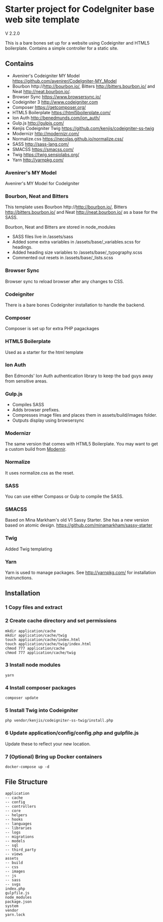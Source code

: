 # Starter project for CodeIgniter base web site template


V 2.2.0


This is a bare bones set up for a website using Codeigniter and HTML5 boilerplate. Contains a simple controller for a static site.

## Contains

* Avenirer's Codeigniter MY Model https://github.com/avenirer/CodeIgniter-MY_Model
* Bourbon http://http://bourbon.io/, Bitters http://bitters.bourbon.io/ and Neat http://neat.bourbon.io/.
* Browser Sync https://www.browsersync.io/
* Codeigniter 3 http://www.codeigniter.com
* Composer https://getcomposer.org/
* HTML5 Boilerplate https://html5boilerplate.com/
* Ion Auth http://benedmunds.com/ion_auth/
* Gulp.js http://gulpjs.com/
* Kenjis Codeigniter Twig https://github.com/kenjis/codeigniter-ss-twig
* Modernizr http://modernizr.com/
* Normalize.css  https://necolas.github.io/normalize.css/
* SASS http://sass-lang.com/
* SMACSS https://smacss.com/
* Twig https://twig.sensiolabs.org/
* Yarn http://yarnpkg.com/

### Avenirer's MY Model

Avenirer's MY Model for CodeIgniter

### Bourbon, Neat and Bitters

This template uses Bourbon http://http://bourbon.io/, Bitters http://bitters.bourbon.io/ and Neat http://neat.bourbon.io/ as a base for the SASS.

Bourbon, Neat and Bitters are stored in node_modules


* SASS files live in /assets/sass
* Added some extra variables in /assets/base/_variables.scss for headings.
* Added heading size variables to /assets/base/_typography.scss
* Commented out resets in /assets/base/_lists.scss

### Browser Sync

Browser sync to reload browser after any changes to CSS.

### Codeigniter

There is a bare bones Codeigniter installation to handle the backend.


### Composer

Composer is set up for extra PHP pagackages

### HTML5 Boilerplate

Used as a starter for the html template

### Ion Auth

Ben Edmonds' Ion Auth authentication library to keep the bad guys away from sensitive areas.

### Gulp.js

* Compiles SASS
* Adds browser prefixes.
* Compresses image files and places them in assets/build/images folder.
* Outputs display using browsersync


### Modernizr

The same version that comes with HTML5 Boilerplate. You may want to get a custom build from [Modernir](http://modernizr.com/).

### Normalize

It uses normalize.css as the reset.

### SASS
You can use either Compass or Gulp to compile the SASS.

### SMACSS
Based on Mina Markham's old V1 Sassy Starter. She has a new version based on atomic design.
https://github.com/minamarkham/sassy-starter

### Twig
Added Twig templating

### Yarn
Yarn is used to manage packages. See http://yarnpkg.com/ for installation instrunctions.

## Installation

### 1 Copy files and extract

### 2 Create cache directory and set permissions
```
mkdir application/cache
mkdir application/cache/twig
touch application/cache/index.html
touch application/cache/twig/index.html
chmod 777 application/cache
chmod 777 application/cache/twig
```
### 3 Install node modules

```
yarn 
```

### 4 Install composer packages

```
composer update
```

### 5 Install Twig into Codeigniter

```
php vendor/kenjis/codeigniter-ss-twig/install.php
```

### 6 Update application/config/config.php and gulpfile.js

Update these to reflect your new location.

### 7 (Optional) Bring up Docker containers

``` docker-compose up -d ```

## File Structure

```
application
-- cache
-- config
-- controllers
-- core
-- helpers
-- hooks
-- languages
-- libraries
-- logs
-- migrations
-- models
-- sql
-- third_party
-- views
assets
-- build
-- css
-- images
-- js
-- sass
-- svgs
index.php
gulpfile.js
node_modules
package.json
system
vendor
yarn.lock
```
